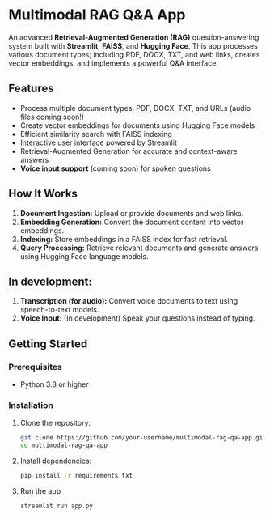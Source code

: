# Multimodal RAG Q&A App

An advanced **Retrieval-Augmented Generation (RAG)** question-answering system built with **Streamlit**, **FAISS**, and **Hugging Face**. This app processes various document types; including PDF, DOCX, TXT, and web links, creates vector embeddings, and implements a powerful Q&A interface.


## Features

- Process multiple document types: PDF, DOCX, TXT, and URLs (audio files coming soon!)
- Create vector embeddings for documents using Hugging Face models
- Efficient similarity search with FAISS indexing
- Interactive user interface powered by Streamlit
- Retrieval-Augmented Generation for accurate and context-aware answers
- **Voice input support** (coming soon) for spoken questions

## How It Works

1. **Document Ingestion:** Upload or provide documents and web links.
2. **Embedding Generation:** Convert the document content into vector embeddings.
3. **Indexing:** Store embeddings in a FAISS index for fast retrieval.
4. **Query Processing:** Retrieve relevant documents and generate answers using Hugging Face language models.

## In development:
1. **Transcription (for audio):** Convert voice documents to text using speech-to-text models.
2. **Voice Input:** (In development) Speak your questions instead of typing.

## Getting Started

### Prerequisites

- Python 3.8 or higher

### Installation

1. Clone the repository:

   ```bash
   git clone https://github.com/your-username/multimodal-rag-qa-app.git
   cd multimodal-rag-qa-app
   ```


2. Install dependencies:
   ```bash
   pip install -r requirements.txt
    ```

3. Run the app
   ```bash
   streamlit run app.py
   ```
